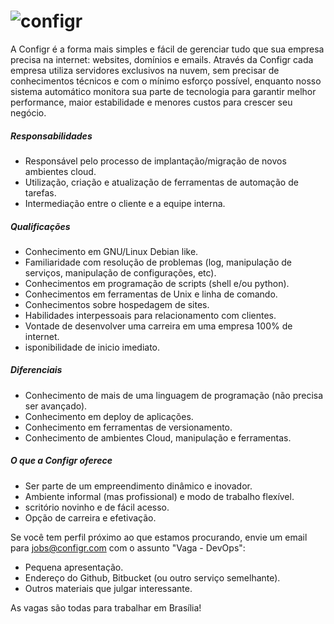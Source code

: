 # ![configr](https://raw.github.com/configr/vaga-devops/master/logo.png "configr")

A Configr é a forma mais simples e fácil de gerenciar tudo que sua empresa precisa na internet: websites, domínios e emails. Através da Configr cada empresa utiliza servidores exclusivos na nuvem, sem precisar de conhecimentos técnicos e com o mínimo esforço possível, enquanto nosso sistema automático monitora sua parte de tecnologia para garantir melhor performance, maior estabilidade e menores custos para crescer seu negócio.


##### Responsabilidades

 * Responsável pelo processo de implantação/migração de novos ambientes cloud.
 * Utilização, criação e atualização de ferramentas de automação de tarefas.
 * Intermediação entre o cliente e a equipe interna.

##### Qualificações

 * Conhecimento em GNU/Linux Debian like.
 * Familiaridade com resolução de problemas (log, manipulação de serviços, manipulação de configurações, etc).
 * Conhecimentos em programação de scripts (shell e/ou python).
 * Conhecimentos em ferramentas de Unix e linha de comando.
 * Conhecimentos sobre hospedagem de sites.
 * Habilidades interpessoais para relacionamento com clientes.
 * Vontade de desenvolver uma carreira em uma empresa 100% de internet.
 * isponibilidade de inicio imediato.

##### Diferenciais

 * Conhecimento de mais de uma linguagem de programação (não precisa ser avançado).
 * Conhecimento em deploy de aplicações.
 * Conhecimento em ferramentas de versionamento.
 * Conhecimento de ambientes Cloud, manipulação e ferramentas.

##### O que a Configr oferece

 * Ser parte de um empreendimento dinâmico e inovador.
 * Ambiente informal (mas profissional) e modo de trabalho flexível.
 * scritório novinho e de fácil acesso.
 * Opção de carreira e efetivação.


Se você tem perfil próximo ao que estamos procurando, envie um email para jobs@configr.com com o assunto "Vaga - DevOps":

 * Pequena apresentação.
 * Endereço do Github, Bitbucket (ou outro serviço semelhante).
 * Outros materiais que julgar interessante.
  
As vagas são todas para trabalhar em Brasília!
